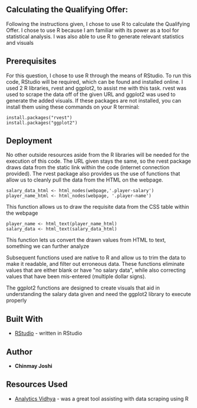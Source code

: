 ## Calculating the Qualifying Offer:

Following the instructions given, I chose to use R to calculate the Qualifying Offer. I chose to use R because I am familiar with its power as a tool for statistical analysis. I was also able to use R to generate relevant statistics and visuals

## Prerequisites

For this question, I chose to use R through the means of RStudio. To run this code, RStudio will be required, which can be found and installed online. I used 2 R libraries, rvest and ggplot2, to assist me with this task. rvest was used to scrape the data off of the given URL and ggplot2 was used to generate the added visuals. If these packages are not installed, you can install them using these commands on your R terminal:

```
install.packages("rvest")
install.packages("ggplot2")
```

## Deployment

No other outside resources aside from the R libraries will be needed for the execution of this code. The URL given stays the same, so the rvest package draws data from the static link within the code (internet connection provided). The rvest package also provides us the use of functions that allow us to cleanly pull the data from the HTML on the webpage. 

```
salary_data_html <- html_nodes(webpage,'.player-salary')
player_name_html <- html_nodes(webpage, '.player-name')
```

This function allows us to draw the requisite data from the CSS table within the webpage

```
player_name <- html_text(player_name_html)
salary_data <- html_text(salary_data_html)
```

This function lets us convert the drawn values from HTML to text, something we can further analyze

Subsequent functions used are native to R and allow us to trim the data to make it readable, and filter out erroneous data. These functions eliminate values that are either blank or have "no salary data", while also correcting values that have been mis-entered (multiple dollar signs). 

The ggplot2 functions are designed to create visuals that aid in understanding the salary data given and need the ggplot2 library to execute properly

## Built With

* [RStudio](https://www.rstudio.com/products/rstudio/download/) - written in RStudio

## Author

* **Chinmay Joshi**

## Resources Used

* [Analytics Vidhya](https://www.analyticsvidhya.com/blog/2017/03/beginners-guide-on-web-scraping-in-r-using-rvest-with-hands-on-knowledge/) - was a great tool assisting with data scraping using R


##
